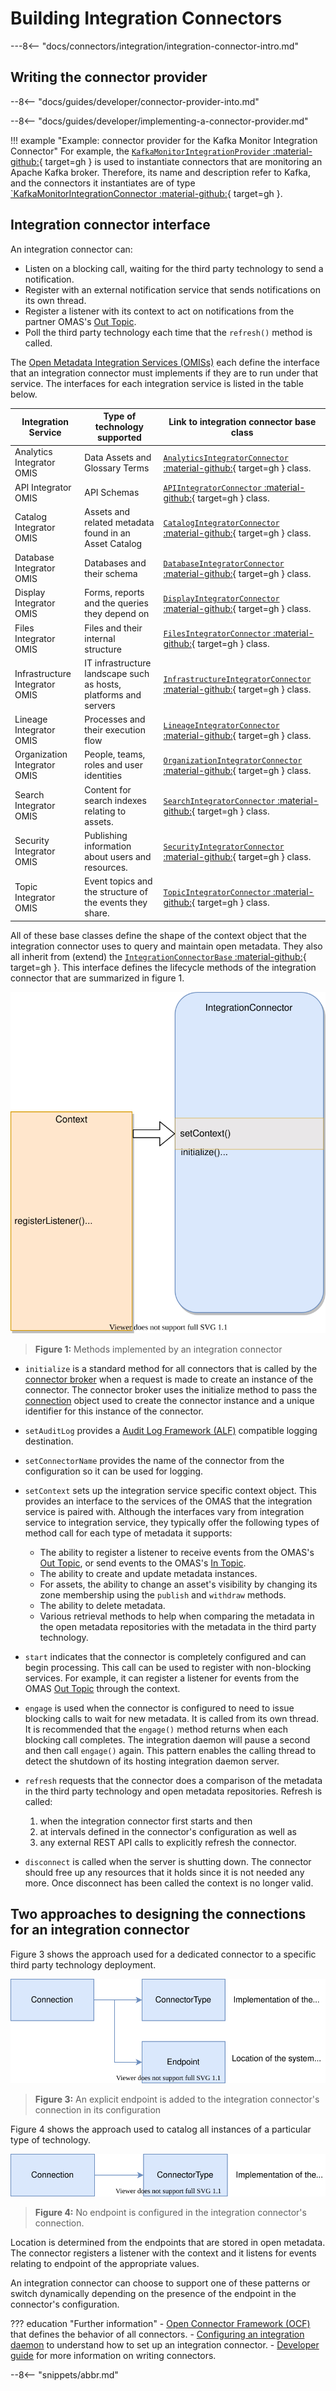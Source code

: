 <!-- SPDX-License-Identifier: CC-BY-4.0 -->
<!-- Copyright Contributors to the Egeria project 2020. -->

# Building Integration Connectors

---8<-- "docs/connectors/integration/integration-connector-intro.md"

## Writing the connector provider


--8<-- "docs/guides/developer/connector-provider-into.md"

--8<-- "docs/guides/developer/implementing-a-connector-provider.md"


!!! example "Example: connector provider for the Kafka Monitor Integration Connector"
    For example, the [`KafkaMonitorIntegrationProvider` :material-github:](https://github.com/odpi/egeria/blob/master/open-metadata-implementation/adapters/open-connectors/integration-connectors/kafka-integration-connector/src/main/java/org/odpi/openmetadata/adapters/connectors/integration/kafka/KafkaMonitorIntegrationProvider.java){ target=gh } is used to instantiate connectors that are monitoring an Apache Kafka broker. Therefore, its name and description refer to Kafka, and the connectors it instantiates are of type [`KafkaMonitorIntegrationConnector :material-github:](https://github.com/odpi/egeria/blob/master/open-metadata-implementation/adapters/open-connectors/integration-connectors/kafka-integration-connector/src/main/java/org/odpi/openmetadata/adapters/connectors/integration/kafka/KafkaMonitorIntegrationConnector.java){ target=gh }.


## Integration connector interface

An integration connector can:

- Listen on a blocking call, waiting for the third party technology to send a notification.
- Register with an external notification service that sends notifications on its own thread.
- Register a listener with its context to act on notifications from the partner OMAS's [Out Topic](/egeria-docs/concepts/out-topic).
- Poll the third party technology each time that the `refresh()` method is called.

The [Open Metadata Integration Services (OMISs)](/egeria-docs/services/omis) each define the interface that an integration connector must implements if they are to run under that service.  The interfaces for each integration service is listed in the table below.

| Integration Service | Type of technology supported | Link to integration connector base class |
|---|---|---|
| Analytics Integrator OMIS | Data Assets and Glossary Terms | [`AnalyticsIntegratorConnector` :material-github:](https://github.com/odpi/egeria/tree/master/open-metadata-implementation/integration-services/analytics-integrator/analytics-integrator-api/src/main/java/org/odpi/openmetadata/integrationservices/analytics/connector){ target=gh } class. |
| API Integrator OMIS | API Schemas | [`APIIntegratorConnector` :material-github:](https://github.com/odpi/egeria/tree/master/open-metadata-implementation/integration-services/api-integrator/api-integrator-api/src/main/java/org/odpi/openmetadata/integrationservices/api/connector){ target=gh } class. |
| Catalog Integrator OMIS | Assets and related metadata found in an Asset Catalog | [`CatalogIntegratorConnector` :material-github:](https://github.com/odpi/egeria/tree/master/open-metadata-implementation/integration-services/catalog-integrator/catalog-integrator-api/src/main/java/org/odpi/openmetadata/integrationservices/catalog/connector){ target=gh } class. |
| Database Integrator OMIS | Databases and their schema | [`DatabaseIntegratorConnector` :material-github:](https://github.com/odpi/egeria/tree/master/open-metadata-implementation/integration-services/database-integrator/database-integrator-api/src/main/java/org/odpi/openmetadata/integrationservices/database/connector){ target=gh } class. |
| Display Integrator OMIS | Forms, reports and the queries they depend on | [`DisplayIntegratorConnector` :material-github:](https://github.com/odpi/egeria/tree/master/open-metadata-implementation/integration-services/display-integrator/display-integrator-api/src/main/java/org/odpi/openmetadata/integrationservices/display/connector){ target=gh } class. |
| Files Integrator OMIS | Files and their internal structure | [`FilesIntegratorConnector` :material-github:](https://github.com/odpi/egeria/tree/master/open-metadata-implementation/integration-services/files-integrator/files-integrator-api/src/main/java/org/odpi/openmetadata/integrationservices/files/connector){ target=gh } class. |
| Infrastructure Integrator OMIS | IT infrastructure landscape such as hosts, platforms and servers | [`InfrastructureIntegratorConnector` :material-github:](https://github.com/odpi/egeria/tree/master/open-metadata-implementation/integration-services/infrastructure-integrator/infrastructure-integrator-api/src/main/java/org/odpi/openmetadata/integrationservices/infrastructure/connector){ target=gh } class. |
| Lineage Integrator OMIS | Processes and their execution flow | [`LineageIntegratorConnector` :material-github:](https://github.com/odpi/egeria/tree/master/open-metadata-implementation/integration-services/lineage-integrator/lineage-integrator-api/src/main/java/org/odpi/openmetadata/integrationservices/lineage/connector){ target=gh } class. |
| Organization Integrator OMIS | People, teams, roles  and user identities | [`OrganizationIntegratorConnector` :material-github:](https://github.com/odpi/egeria/tree/master/open-metadata-implementation/integration-services/organization-integrator/organization-integrator-api/src/main/java/org/odpi/openmetadata/integrationservices/organization/connector){ target=gh } class. |
| Search Integrator OMIS | Content for search indexes relating to assets. | [`SearchIntegratorConnector` :material-github:](https://github.com/odpi/egeria/tree/master/open-metadata-implementation/integration-services/search-integrator/search-integrator-api/src/main/java/org/odpi/openmetadata/integrationservices/search/connector){ target=gh } class. |
| Security Integrator OMIS | Publishing information about users and resources. | [`SecurityIntegratorConnector` :material-github:](https://github.com/odpi/egeria/tree/master/open-metadata-implementation/integration-services/security-integrator/security-integrator-api/src/main/java/org/odpi/openmetadata/integrationservices/security/connector){ target=gh } class. |
| Topic Integrator OMIS | Event topics and the structure of the events they share. | [`TopicIntegratorConnector` :material-github:](https://github.com/odpi/egeria/tree/master/open-metadata-implementation/integration-services/topic-integrator/topic-integrator-api/src/main/java/org/odpi/openmetadata/integrationservices/topic/connector){ target=gh } class. |

All of these base classes define the shape of the context object that the integration connector uses to query and maintain open metadata. They also all inherit from (extend) the [`IntegrationConnectorBase` :material-github:](https://github.com/odpi/egeria/blob/master/open-metadata-implementation/governance-servers/integration-daemon-services/integration-daemon-services-api/src/main/java/org/odpi/openmetadata/governanceservers/integrationdaemonservices/connectors/IntegrationConnectorBase.java){ target=gh }.  This interface defines the lifecycle methods of the integration connector that are summarized in figure 1.

![Figure 1](integration-connector-methods.svg)
> **Figure 1:** Methods implemented by an integration connector

- `initialize` is a standard method for all connectors that is called by the [connector broker](/egeria-docs/concepts/connector-broker) when a request is made to create an instance of the connector. The connector broker uses the initialize method to pass the [connection](/egeria-docs/concepts/connection) object used to create the connector instance and a unique identifier for this instance of the connector.

- `setAuditLog` provides a [Audit Log Framework (ALF)](/egeria-docs/frameworks/alf/overview) compatible logging destination.

- `setConnectorName` provides the name of the connector from the configuration so it can be used for logging.

- `setContext` sets up the integration service specific context object. This provides an interface to the services of the OMAS that the integration service is paired with. Although the interfaces vary from integration service to integration service, they typically offer the following types of method call for each type of metadata it supports:

    - The ability to register a listener to receive events from the OMAS's [Out Topic](/egeria-docs/concepts/out-topic), or send events to the OMAS's [In Topic](/egeria-docs/concepts/in-topic).
    - The ability to create and update metadata instances.
    - For assets, the ability to change an asset's visibility by changing its zone membership using the `publish` and `withdraw` methods.
    - The ability to delete metadata.
    - Various retrieval methods to help when comparing the metadata in the open metadata repositories with the metadata in the third party technology.
    
- `start` indicates that the connector is completely configured and can begin processing. This call can be used to register with non-blocking services. For example, it can register a listener for events from the OMAS [Out Topic](/egeria-docs/concepts/out-topic) through the context.

- `engage` is used when the connector is configured to need to issue blocking calls to wait for new metadata. It is called from its own thread. It is recommended that the `engage()` method returns when each blocking call completes. The integration daemon will pause a second and then call `engage()` again. This pattern enables the calling thread to detect the shutdown of its hosting integration daemon server.

- `refresh` requests that the connector does a comparison of the metadata in the third party technology and open metadata repositories. Refresh is called:

    1. when the integration connector first starts and then
    1. at intervals defined in the connector's configuration as well as
    1. any external REST API calls to explicitly refresh the connector.
    
- `disconnect` is called when the server is shutting down. The connector should free up any resources that it holds since it is not needed any more.  Once disconnect has been called the context is no longer valid.

## Two approaches to designing the connections for an integration connector 

Figure 3 shows the approach used for a dedicated connector to a specific third party technology deployment.

![Figure 3](explicit-endpoints.svg)
> **Figure 3:** An explicit endpoint is added to the integration connector's connection in its configuration

Figure 4 shows the approach used to catalog all instances of a particular type of technology.

![Figure 4](learned-endpoints.svg)
> **Figure 4:** No endpoint is configured in the integration connector's connection.

Location is determined from the endpoints that are stored in open metadata.  The connector registers a listener with the context and it listens for events relating to endpoint of the appropriate values.

An integration connector can choose to support one of these patterns or switch dynamically depending on the presence of the endpoint in the connector's configuration. 

??? education "Further information"
    - [Open Connector Framework (OCF)](/egeria-docs/frameworks/ocf/overview) that defines the behavior of all connectors.
    - [Configuring an integration daemon](/egeria-docs/guides/admin/servers/configuring-an-integration-daemon) to understand how to set up an integration connector.
    - [Developer guide](/egeria-docs/guides/developer) for more information on writing connectors.

--8<-- "snippets/abbr.md"
